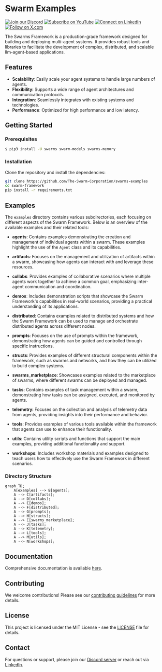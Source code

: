 # Swarm Examples

[![Join our Discord](https://img.shields.io/badge/Discord-Join%20our%20server-5865F2?style=for-the-badge&logo=discord&logoColor=white)](https://discord.gg/agora-999382051935506503) [![Subscribe on YouTube](https://img.shields.io/badge/YouTube-Subscribe-red?style=for-the-badge&logo=youtube&logoColor=white)](https://www.youtube.com/@kyegomez3242) [![Connect on LinkedIn](https://img.shields.io/badge/LinkedIn-Connect-blue?style=for-the-badge&logo=linkedin&logoColor=white)](https://www.linkedin.com/in/kye-g-38759a207/) [![Follow on X.com](https://img.shields.io/badge/X.com-Follow-1DA1F2?style=for-the-badge&logo=x&logoColor=white)](https://x.com/kyegomezb)


The Swarms Framework is a production-grade framework designed for building and deploying multi-agent systems. It provides robust tools and libraries to facilitate the development of complex, distributed, and scalable llm-agent-based applications.

## Features

- **Scalability**: Easily scale your agent systems to handle large numbers of agents.
- **Flexibility**: Supports a wide range of agent architectures and communication protocols.
- **Integration**: Seamlessly integrates with existing systems and technologies.
- **Performance**: Optimized for high performance and low latency.

## Getting Started

### Prerequisites

```bash
$ pip3 install -U swarms swarm-models swarms-memory

```

### Installation

Clone the repository and install the dependencies:

```bash
git clone https://github.com/The-Swarm-Corporation/swarms-examples
cd swarm-framework
pip install -r requirements.txt
```

## Examples

The `examples` directory contains various subdirectories, each focusing on different aspects of the Swarm Framework. Below is an overview of the available examples and their related tools:

- **agents**: Contains examples demonstrating the creation and management of individual agents within a swarm. These examples highlight the use of the `Agent` class and its capabilities.
  
- **artifacts**: Focuses on the management and utilization of artifacts within a swarm, showcasing how agents can interact with and leverage these resources.

- **collabs**: Provides examples of collaborative scenarios where multiple agents work together to achieve a common goal, emphasizing inter-agent communication and coordination.

- **demos**: Includes demonstration scripts that showcase the Swarm Framework's capabilities in real-world scenarios, providing a practical understanding of its applications.

- **distributed**: Contains examples related to distributed systems and how the Swarm Framework can be used to manage and orchestrate distributed agents across different nodes.

- **prompts**: Focuses on the use of prompts within the framework, demonstrating how agents can be guided and controlled through specific instructions.

- **structs**: Provides examples of different structural components within the framework, such as swarms and networks, and how they can be utilized to build complex systems.

- **swarms_marketplace**: Showcases examples related to the marketplace of swarms, where different swarms can be deployed and managed.

- **tasks**: Contains examples of task management within a swarm, demonstrating how tasks can be assigned, executed, and monitored by agents.

- **telemetry**: Focuses on the collection and analysis of telemetry data from agents, providing insights into their performance and behavior.

- **tools**: Provides examples of various tools available within the framework that agents can use to enhance their functionality.

- **utils**: Contains utility scripts and functions that support the main examples, providing additional functionality and support.

- **workshops**: Includes workshop materials and examples designed to teach users how to effectively use the Swarm Framework in different scenarios.

### Directory Structure

```mermaid
graph TD;
    A[examples] --> B[agents];
    A --> C[artifacts];
    A --> D[collabs];
    A --> E[demos];
    A --> F[distributed];
    A --> G[prompts];
    A --> H[structs];
    A --> I[swarms_marketplace];
    A --> J[tasks];
    A --> K[telemetry];
    A --> L[tools];
    A --> M[utils];
    A --> N[workshops];
```
## Documentation

Comprehensive documentation is available [here](https://docs.swarms.world).

## Contributing

We welcome contributions! Please see our [contributing guidelines](CONTRIBUTING.md) for more details.

## License

This project is licensed under the MIT License - see the [LICENSE](LICENSE) file for details.

## Contact

For questions or support, please join our [Discord server](https://discord.gg/agora-999382051935506503) or reach out via [LinkedIn](https://www.linkedin.com/in/kye-g-38759a207/).